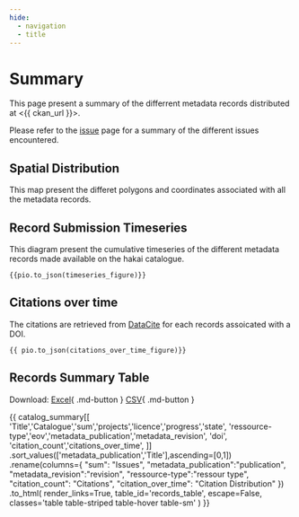 ```yaml
---
hide:
  - navigation
  - title
---
```

# Summary

This page present a summary of the differrent metadata records distributed at <{{ ckan_url }}>.

Please refer to the [issue](issues/index.md) page for a summary of the different issues encountered.

## Spatial Distribution

This map present the differet polygons and coordinates associated with all the metadata records.

<div id="map"></div>


## Record Submission Timeseries

This diagram present the cumulative timeseries of the different metadata records made available on the 
hakai catalogue.

``` plotly
{{pio.to_json(timeseries_figure)}}
```

## Citations over time

The citations are retrieved from [DataCite](https://commons.datacite.org) for
each records assoicated with a DOI.

``` plotly
{{ pio.to_json(citations_over_time_figure)}}
```

## Records Summary Table

Download:
[Excel](catalog_summary.xlsx){ .md-button }
[CSV](catalog_summary.csv){ .md-button }

{{
  catalog_summary[[
    'Title','Catalogue','sum','projects','licence','progress','state',
    'ressource-type','eov','metadata_publication','metadata_revision',
    'doi',
    'citation_count','citations_over_time',
  ]]
  .sort_values(['metadata_publication','Title'],ascending=[0,1])
  .rename(columns={
    "sum": "Issues",
    "metadata_publication":"publication",
    "metadata_revision":"revision",
    "ressource-type":"ressour type",
    "citation_count": "Citations",
    "citation_over_time": "Citation Distribution"
  })
  .to_html(
      render_links=True,
      table_id='records_table',
      escape=False,
      classes='table table-striped table-hover table-sm'
  )
}}


<script>
  document.addEventListener("DOMContentLoaded", function() {
    var map = L.map('map').setView([51.505, -125.09],3);
    L.tileLayer('https://tile.openstreetmap.org/{z}/{x}/{y}.png', {
        maxZoom: 19,
        attribution: '&copy; <a href="http://www.openstreetmap.org/copyright">OpenStreetMap</a>'
    }).addTo(map);
    var geojsonFeatures = [
        {% for id,row in catalog_summary.dropna(subset=['name','spatial'], how='any').iterrows() %}
        {
            "type":"Feature",
            "properties": {
                "name": "{{row['name']}}",
                "row_id": "{{id}}"
            },
            "geometry": {{row['spatial']}}
        },
        {% endfor %}
    ];
    L.geoJSON(geojsonFeatures).addTo(map);

    $(document).ready(function () {
      $("#records_table").DataTable({
        scrollX: true,
        columnDefs: [{
          width: '300px',
          targets: 1,
        },{
          className: 'max-width-100', // Assign a custom class
          targets: [2, 3] // Example columns to have max-width
        }
        ]
      });
    });
    $(document).ready(function () {
      $("#issues_table").DataTable();
    });
  })
</script>
